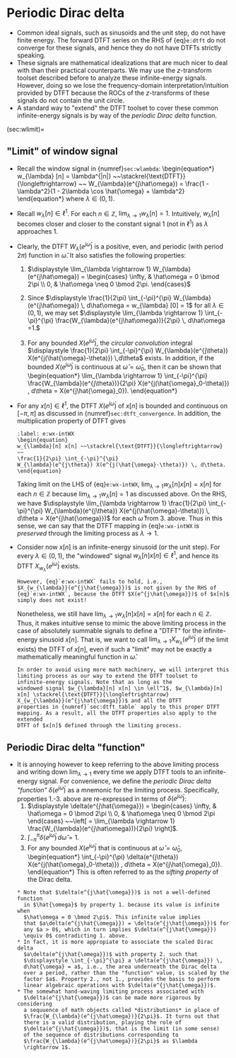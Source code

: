 # Periodic Dirac delta

* Common ideal signals, such as sinusoids and the unit step, do not
  have finite energy. The forward DTFT series on the RHS of
  {eq}`e:dtft` do not converge for these signals, and hence they do not
  have DTFTs strictly speaking.
* These signals are mathematical idealizations that are much nicer to
  deal with than their practical counterparts. We may use the
  $z$-transform toolset described before to analyze these
  infinite-energy signals. However, doing so we lose the
  frequency-domain interpretation/intuition provided by DTFT because
  the ROCs of the $z$-transforms of these signals do not contain the
  unit circle.
* A standard way to "extend" the DTFT toolset to cover these common
  infinite-energy signals is by way of the *periodic Dirac delta*
  function.

(sec:wlimit)=
## "Limit" of window signal
* Recall the window signal in {numref}`sec:wlambda`:
  \begin{equation*}
  w_{\lambda} [n] = \lambda^{|n|} 
  ~~\stackrel{\text{DTFT}}{\longleftrightarrow} ~~
  W_{\lambda}(e^{j\hat\omega})
  = \frac{1 - \lambda^2}{1 - 2\lambda \cos \hat{\omega} + \lambda^2}
  \end{equation*}
  where $\lambda \in (0,1)$.

* Recall $w_{\lambda} [n] \in \ell^1$. For each $n \in \mathbb{Z}$,
  $\lim_{\lambda \rightarrow 1} w_{\lambda} [n] = 1$. 
  Intuitively, $w_{\lambda} [n]$ becomes closer
  and closer to the constant signal $1$ (not in $\ell^1$) as 
  $\lambda$ approaches $1$.

* Clearly, the DTFT $W_{\lambda}(e^{j\hat\omega})$ is a positive,
even, and periodic (with period $2\pi$) function in $\hat\omega$. It
also satisfies the following properties:
    1. $\displaystyle \lim_{\lambda \rightarrow 1} W_{\lambda}(e^{j\hat\omega}) = 
    \begin{cases}
    \infty, & \hat\omega = 0 \bmod 2\pi \\
    0, & \hat\omega \neq 0 \bmod 2\pi.
    \end{cases}$
    2. Since $\displaystyle \frac{1}{2\pi} \int_{-\pi}^{\pi} W_{\lambda}(e^{j\hat\omega})
    \, d\hat\omega =  w_{\lambda} [0] = 1$ for all $\lambda \in
    (0,1)$, we may set
    $\displaystyle \lim_{\lambda \rightarrow 1} \int_{-\pi}^{\pi} 
    \frac{W_{\lambda}(e^{j\hat\omega})}{2\pi} \, d\hat\omega =1.$
    
    3. For any bounded $X(e^{j\hat{\omega}})$, the *circular
    convolution* integral $\displaystyle \frac{1}{2\pi} \int_{-\pi}^{\pi}
    W_{\lambda}(e^{j\theta}) X(e^{j(\hat{\omega}-\theta)}) \,d\theta$
    exists. In addition, if the bounded $X(e^{j\hat{\omega}})$ is
    continuous at $\hat{\omega} = \hat{\omega}_0$, then it can be shown that
    \begin{equation*}
     \lim_{\lambda \rightarrow 1} \int_{-\pi}^{\pi} 
    \frac{W_{\lambda}(e^{j\theta})}{2\pi} X(e^{j(\hat{\omega}_0-\theta)}) \, d\theta =
    X(e^{j\hat{\omega}_0}).
    \end{equation*} 

* For any $x[n] \in \ell^1$, the DTFT $X(e^{j\hat{\omega}})$ of
  $x[n]$ is bounded and continuous on $[-\pi,\pi]$ as discussed in
  {numref}`sec:dtft_convergence`. In addition, the multiplication
  property of DTFT gives
  ```{math}
  :label: e:wx-intWX
  \begin{equation}
  w_{\lambda}[n] x[n] ~~\stackrel{\text{DTFT}}{\longleftrightarrow} ~~
  \frac{1}{2\pi} \int_{-\pi}^{\pi}
  W_{\lambda}(e^{j\theta}) X(e^{j(\hat{\omega}-\theta)}) \, d\theta.
  \end{equation}
  ```
  Taking limit on the LHS of {eq}`e:wx-intWX`, $\lim_{\lambda \rightarrow 1}
  w_{\lambda}[n] x[n] = x[n]$ for each $n \in \mathbb{Z}$ because
  $\lim_{\lambda \rightarrow 1}  w_{\lambda}[n] = 1$ as discussed above.
  On the RHS, we have $\displaystyle \lim_{\lambda \rightarrow 1} 
  \frac{1}{2\pi} \int_{-\pi}^{\pi} W_{\lambda}(e^{j\theta}) X(e^{j(\hat{\omega}-\theta)})
  \, d\theta = X(e^{j\hat{\omega}})$ for each $\hat{\omega}$ from 3.
  above. Thus in this sense, we can say that the DTFT mapping in
  {eq}`e:wx-intWX` is *preserved* through the limiting process as
  $\lambda \rightarrow 1$.
  
* Consider now $x[n]$ is an infinite-energy sinusoid (or the unit
  step). For every $\lambda \in (0,1)$, the "windowed" signal 
  $w_{\lambda}[n] x[n] \in \ell^1$, and hence its DTFT
  $X_{w_{\lambda}}(e^{j\hat{\omega}})$ exists. 
  ```{caution}
  However, {eq}`e:wx-intWX` fails to hold, i.e.,
  $X_{w_{\lambda}}(e^{j\hat{\omega}})$ is not given by the RHS of
  {eq}`e:wx-intWX`, because the DTFT $X(e^{j\hat{\omega}})$ of $x[n]$
  simply does not exist!
  ```
  Nonetheless, we still have $\lim_{\lambda \rightarrow 1} w_{\lambda}[n] x[n] =
  x[n]$ for each $n \in \mathbb{Z}$. Thus, it makes intuitive sense to
  mimic the above limiting process in the case of absolutely summable signals to
  define a "DTFT" for the infinite-energy sinusoid $x[n]$. That is, we want to
  call $\lim_{\lambda \rightarrow 1}
  X_{w_{\lambda}}(e^{j\hat{\omega}})$ (if the limit exists) the DTFT of $x[n]$,
  even if such a "limit" may not be exactly a mathematically
  meaningful function in $\hat{\omega}$.
  ```{tip}
  In order to avoid using more math machinery, we will interpret this
  limiting process as our way to extend the DTFT toolset to
  infinite-energy signals. Note that as long as the
  windowed signal $w_{\lambda}[n] x[n] \in \ell^1$, $w_{\lambda}[n]
  x[n] \stackrel{\text{DTFT}}{\longleftrightarrow}
  X_{w_{\lambda}}(e^{j\hat{\omega}})$ and all the DTFT
  properties in {numref}`sec:dtft_table` apply to this proper DTFT
  mapping. As a result, all the DTFT properties also apply to the extended
  DTFT of $x[n]$ defined through the limiting process.
  ```

## Periodic Dirac delta "function"
* It is annoying however to keep referring to the above limiting
process and writing down $\lim_{\lambda \rightarrow 1}$ every time we
apply DTFT tools to an infinite-energy signal. For convenience, we
define the *periodic Dirac delta "function"*
$\delta(e^{j\hat{\omega}})$ as a mnemonic for the limiting
process. Specifically, properties 1.-3. above are re-expressed in
terms of $\delta(e^{j\hat{\omega}})$:
  1. $\displaystyle \delta(e^{j\hat{\omega}}) = 
      \begin{cases}
      \infty, & \hat\omega = 0 \bmod 2\pi \\
      0, & \hat\omega \neq 0 \bmod 2\pi
      \end{cases}
       ~~\left[ = \lim_{\lambda \rightarrow 1}
      \frac{W_{\lambda}(e^{j\hat\omega})}{2\pi} \right]$.
  2. $\displaystyle \int_{-\pi}^{\pi} \delta(e^{j\hat{\omega}}) \,
      d\hat{\omega} = 1$.
  3. For any bounded $X(e^{j\hat{\omega}})$ that is continuous at
     $\hat{\omega} = \hat{\omega}_0$,
     \begin{equation*}
     \int_{-\pi}^{\pi}
     \delta(e^{j\theta}) X(e^{j(\hat{\omega}_0-\theta)}) \, d\theta =
     X(e^{j\hat{\omega}_0}).
     \end{equation*}
      This is often referred to as the *sifting property* of the Dirac delta.
  ```{caution}
  * Note that $\delta(e^{j\hat{\omega}})$ is not a well-defined function
    in $\hat{\omega}$ by property 1. because its value is infinite when
    $\hat\omega = 0 \bmod 2\pi$. This infinite value implies
    that $a\delta(e^{j\hat{\omega}}) = \delta(e^{j\hat{\omega}})$ for
    any $a > 0$, which in turn implies $\delta(e^{j\hat{\omega}})
    \equiv 0$ contradicting 1. above. 
  * In fact, it is more appropiate to associate the scaled Dirac delta
    $a\delta(e^{j\hat{\omega}})$ with property 2. such that 
    $\displaystyle \int_{-\pi}^{\pi} a \delta(e^{j\hat{\omega}}) \,
    d\hat{\omega} = a$, i.e., the area underneath the Dirac delta
    over a period, rather than the "function" value, is scaled by the
    factor $a$. Property 2., not 1., provides the basis to perform
    linear algebraic operations with $\delta(e^{j\hat{\omega}})$.
  * The somewhat hand-waving limiting process associated with 
    $\delta(e^{j\hat{\omega}})$ can be made more rigorous by considering
    a sequuence of math objects called *distributions* in place of
    $\frac{W_{\lambda}(e^{j\hat\omega})}{2\pi}$. It turns out that
    there is a valid distribution, playing the role of
    $\delta(e^{j\hat{\omega}})$, that is the limit (in some sense)
    of the sequence of distributions corresponding to 
    $\frac{W_{\lambda}(e^{j\hat\omega})}{2\pi}$ as $\lambda
    \rightarrow 1$.
  ```
